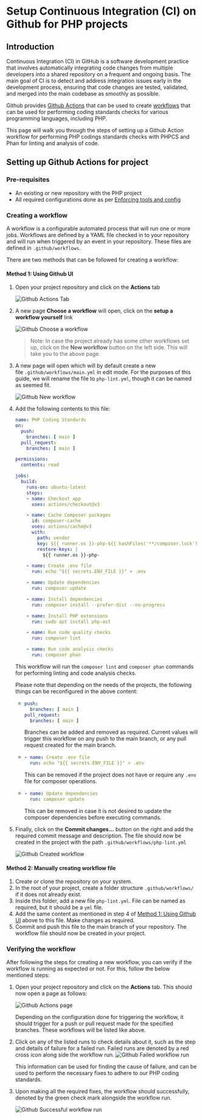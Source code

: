 # Setup Continuous Integration (CI) on Github for PHP projects

## Introduction

Continuous Integration (CI) in GitHub is a software development practice that involves automatically integrating code changes from multiple developers into a shared repository on a frequent and ongoing basis. The main goal of CI is to detect and address integration issues early in the development process, ensuring that code changes are tested, validated, and merged into the main codebase as smoothly as possible.

Github provides [Github Actions](https://github.com/features/actions) that can be used to create [workflows](https://docs.github.com/en/actions/using-workflows/about-workflows) that can be used for performing coding standards checks for various programming languages, including PHP.

This page will walk you through the steps of setting up a Github Action workflow for performing PHP codings standards checks with PHPCS and Phan for linting and analysis of code.

## Setting up Github Actions for project

### Pre-requisites

- An existing or new repository with the PHP project
- All required configurations done as per [Enforcing tools and config](https://github.com/OsmosysSoftware/dev-standards/blob/main/coding-standards/php.md#enforcing-tools-and-config)

### Creating a workflow

A workflow is a configurable automated process that will run one or more jobs. Workflows are defined by a YAML file checked in to your repository and will run when triggered by an event in your repository. These files are defined in `.github/workflows`.

There are two methods that can be followed for creating a workflow:

#### Method 1: Using Github UI

1. Open your project repository and click on the **Actions** tab

    ![Github Actions Tab](assets/php-github-actions-tab.png)

2. A new page **Choose a workflow** will open, click on the **setup a workflow yourself** link

    ![Github Choose a workflow](assets/php-github-choose-workflow.png)

    > Note: In case the project already has some other workflows set up, click on the **New workflow** button on the left side. This will take you to the above page.

3. A new page will open which will by default create a new file `.github/workflows/main.yml` in edit mode. For the purposes of this guide, we will rename the file to `php-lint.yml`, though it can be named as seemed fit.

    ![Github New workflow](assets/php-github-new-workflow.png)

4. Add the following contents to this file:

    ```yaml
    name: PHP Coding Standards
    on:
      push:
        branches: [ main ]
      pull_request:
        branches: [ main ]

    permissions:
      contents: read

    jobs:
      build:
        runs-on: ubuntu-latest
        steps:
        - name: Checkout app
          uses: actions/checkout@v3

        - name: Cache Composer packages
          id: composer-cache
          uses: actions/cache@v3
          with:
            path: vendor
            key: ${{ runner.os }}-php-${{ hashFiles('**/composer.lock') }}
            restore-keys: |
              ${{ runner.os }}-php-

        - name: Create .env file
          run: echo "${{ secrets.ENV_FILE }}" > .env

        - name: Update dependencies
          run: composer update

        - name: Install dependencies
          run: composer install --prefer-dist --no-progress

        - name: Install PHP extensions
          run: sudo apt install php-ast

        - name: Run code quality checks
          run: composer lint

        - name: Run code analysis checks
          run: composer phan
    ```

    This workflow will run the `composer lint` and `composer phan` commands for performing linting and code analysis checks.

    Please note that depending on the needs of the projects, the following things can be reconfigured in the above content:

    - ```yaml
      push:
        branches: [ main ]
      pull_request:
        branches: [ main ]
      ```

        Branches can be added and removed as required. Current values will trigger this workflow on any push to the main branch, or any pull request created for the main branch.

    - ```yaml
      - name: Create .env file
        run: echo "${{ secrets.ENV_FILE }}" > .env
      ```

        This can be removed if the project does not have or require any `.env` file for composer operations.

    - ```yaml
      - name: Update dependencies
        run: composer update
      ```

        This can be removed in case it is not desired to update the composer dependencies before executing commands.

5. Finally, click on the **Commit changes...** button on the right and add the required commit message and description. The file should now be created in the project with the path `.github/workflows/php-lint.yml`

    ![Github Created workflow](assets/php-github-created-workflow.png)

#### Method 2: Manually creating workflow file

1. Create or clone the repository on your system.
2. In the root of your project, create a folder structure `.github/workflows/` if it does not already exist.
3. Inside this folder, add a new file `php-lint.yml`. File can be named as required, but it should be a `yml` file.
4. Add the same content as mentioned in step 4 of [Method 1: Using Github UI](#method-1-using-github-ui) above to this file. Make changes as required.
4. Commit and push this file to the main branch of your repository. The workflow file should now be created in your project.

### Verifying the workflow

After following the steps for creating a new workflow, you can verify if the workflow is running as expected or not. For this, follow the below mentioned steps:

1. Open your project repository and click on the **Actions** tab. This should now open a page as follows:

    ![Github Actions page](assets/php-github-actions-page.png)

    Depending on the configuration done for triggering the workflow, it should trigger for a push or pull request made for the specified branches. These workflows will be listed like above.

2. Click on any of the listed runs to check details about it, such as the step and details of failure for a failed run. Failed runs are denoted by a red cross icon along side the workflow run.
    ![Github Failed workflow run](assets/php-github-failed-workflow-run.png)

    This information can be used for finding the cause of failure, and can be used to perform the necessary fixes to adhere to our PHP coding standards.

3. Upon making all the required fixes, the workflow should successfully, denoted by the green check mark alongside the workflow run.

    ![Github Successful workflow run](assets/php-github-success-workflow-run.png)